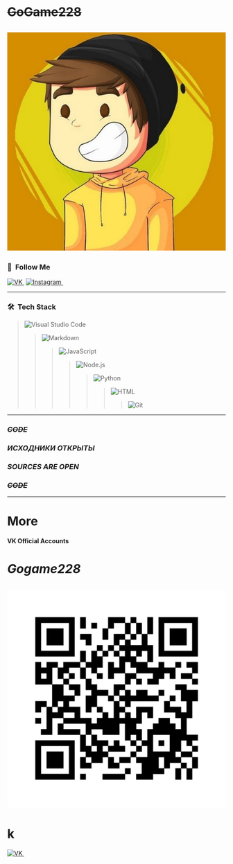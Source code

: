 # ~~GoGame228~~
[![GoGame228](https://github.com/Gogame228/gogame228/blob/main/photo/1.png)](https://нету)
---
### 👾 &nbsp;__Follow Me__
[![VK](https://img.shields.io/badge/-VK-ffffff?style=plastic&logo=VK)&nbsp;](https://нету)
[![Instagram](https://img.shields.io/badge/-Instagram-ffffff?style=plastic&logo=Instagram)&nbsp;](https://www.instagram.com/нету/)

---

### 🛠 &nbsp;__Tech Stack__

>![Visual Studio Code](https://img.shields.io/badge/-Visual%20Studio%20Code-05122A?style=flat&logo=visual-studio-code&logoColor=007ACC)&nbsp;
>>![Markdown](https://img.shields.io/badge/-Markdown-05122A?style=flat&logo=markdown)
>>>![JavaScript](https://img.shields.io/badge/-JavaScript-05122A?style=flat&logo=javascript)&nbsp;
>>>>![Node.js](https://img.shields.io/badge/-Node.js-05122A?style=flat&logo=node.js)&nbsp;
>>>>>![Python](https://img.shields.io/badge/-Python-05122A?style=flat&logo=python)&nbsp;
>>>>>>![HTML](https://img.shields.io/badge/-HTML-05122A?style=flat&logo=HTML5)&nbsp;
>>>>>>>![Git](https://img.shields.io/badge/-Git-05122A?style=flat&logo=git)&nbsp;
---

### ~~___CODE___~~
### ___ИСХОДНИКИ ОТКРЫТЫ___
### ___SOURCES ARE OPEN___
### ~~___CODE___~~
---

# More
#### VK Official Accounts
# *Gogame228*  
![img](1.jpg)
---
# k
[![VK](https://img.shields.io/badge/-VK-ffffff?style=plastic&logo=VK)&nbsp;](https://vk.com/scherdakov0)